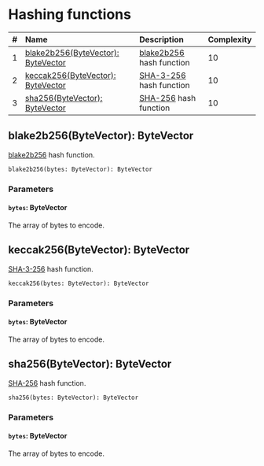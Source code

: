 # Hashing functions

|#| Name | Description | Complexity |
|:---| :--- | :--- | :--- |
|1| [blake2b256(ByteVector): ByteVector](#blake2b256) | [blake2b256](https://en.wikipedia.org/wiki/BLAKE_%28hash_function%29) hash function | 10 |
|2| [keccak256(ByteVector): ByteVector](#keccak256)| [SHA-3-256](https://en.wikipedia.org/wiki/SHA-3) hash function | 10 |
|3| [sha256(ByteVector): ByteVector](#sha256) | [SHA-256](https://en.wikipedia.org/wiki/SHA-2) hash function | 10 |

## blake2b256(ByteVector): ByteVector<a id="blake2b256"></a>

[blake2b256](https://en.wikipedia.org/wiki/BLAKE_%28hash_function%29) hash function.

```
blake2b256(bytes: ByteVector): ByteVector
```

### Parameters

#### `bytes`: ByteVector

The array of bytes to encode.

## keccak256(ByteVector): ByteVector<a id="keccak256"></a>

[SHA-3-256](https://en.wikipedia.org/wiki/SHA-3) hash function.

```
keccak256(bytes: ByteVector): ByteVector
```

### Parameters

#### `bytes`: ByteVector

The array of bytes to encode.

## sha256(ByteVector): ByteVector<a id="sha256"></a>

[SHA-256](https://en.wikipedia.org/wiki/SHA-2) hash function.

```
sha256(bytes: ByteVector): ByteVector
```

### Parameters

#### `bytes`: ByteVector

The array of bytes to encode.
